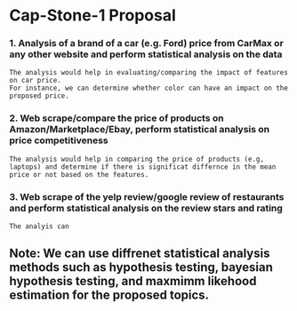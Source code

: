 # Cap-Stone-1 Proposal

###  1. Analysis of a brand of a car (e.g. Ford) price from CarMax or any other website and perform statistical analysis on the data 

    The analysis would help in evaluating/comparing the impact of features on car price. 
    For instance, we can determine whether color can have an impact on the proposed price.
 

###  2. Web scrape/compare the price of products on Amazon/Marketplace/Ebay, perform statistical analysis on price competitiveness

    The analysis would help in comparing the price of products (e.g, laptops) and determine if there is significat differnce in the mean price or not based on the features.

###  3. Web scrape of the yelp review/google review of restaurants and perform statistical analysis on the review stars and rating 

    The analyis can


## Note: We can use diffrenet statistical analysis methods such as hypothesis testing, bayesian hypothesis testing, and maxmimm likehood estimation for the proposed topics.

